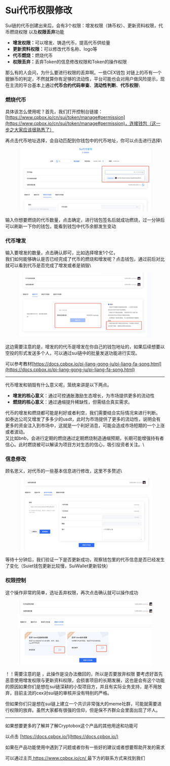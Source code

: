 # Sui代币权限修改

Sui链的代币创建出来后，会有3个权限：增发权限（铸币权）、更新资料权限，代币燃烧权限 以及**权限丢弃**功能

* **增发权限：**&#x53EF;以增发、铸造代币，提高代币供给量
* **更新资料权限：**&#x53EF;以修改代币名称、logo等
* **代币燃烧：**&#x71C3;烧代币
* **权限丢弃：**&#x4E22;弃Token的信息修改权限和Token的操作权限

那么有的人会问，为什么要进行权限的丢弃啊。一些CEX钱包 对链上的币有一个貔貅币的判定，不然就算你有足够的流动性，平台可能也会对用户做风险提示，现在主流的平台基本上通过**代币合约代码审查**、**流动性判断**、**代币权限**\


### 燃烧代币

具体该怎么使用呢？首先，我们打开控制台链接： [https://www.cpbox.io/cn/sui/token/manage#permission](https://www.cpbox.io/cn/sui/token/manage#permission)，连接钱包（这一步之大家应该很熟悉了）

再点击代币地址选择，会自动匹配到你钱包中的代币地址，你可以点击进行选择\


<figure><img src="../.gitbook/assets/1744796516116.jpg" alt=""><figcaption></figcaption></figure>



输入你想要燃烧的代币数量，点击确定，进行钱包签名后就成功燃烧，过一分钟后可以刷新一下你的钱包，能看到钱包中代币余额发生变动



### 代币增发

输入要增发的数量，点击确认即可，比如选择增发1个亿，\
我们如何能够确认是否已经完成了代币的燃烧和增发呢？点击钱包，通过前后对比就可以看到代币是否完成了增发或者是销毁\


<figure><img src="../.gitbook/assets/1744798448769.jpg" alt=""><figcaption></figcaption></figure>



这边需要注意的是，增发的的代币是增发在你自己的钱包地址的，如果后续想要以空投的形式发送多个人，可以通过sui链中的批量发送功能进行实现。

可以参考教材[https://docs.cpbox.io/pi-liang-gong-ju/pi-liang-fa-song.html](https://docs.cpbox.io/pi-liang-gong-ju/pi-liang-fa-song.html)

***

代币增发和销毁有什么意义呢，笼统来讲是以下两点。

* **增发的核心意义**：通过可控通胀激励生态增长，为市场提供更多的流动性
* **燃烧的核心意义**：通过通缩提升稀缺性，但需结合真实需求。

代币的增发和燃烧都可能是利好或者利空，我们需要结合实际情况来进行判断。\
如泰达公司又增发了多多少的usdt，此时为市场提供了更多的流动性，说明会有更多的资金注入到市场中，这就是一个利好消息，可能会造成市场短期的一个上涨或者波动。\
又比如bnb，会进行定期的燃烧通过定期燃烧制造通缩预期，长期可能增强持有者信心。此时燃烧被可以解读为项目方对生态的信心，吸引投资者关注。\


### 信息修改

顾名思义，对代币的一些基本信息进行修改，这里不多赘述\


<figure><img src="../.gitbook/assets/1744798823342.jpg" alt=""><figcaption></figcaption></figure>

等待十分钟后，我们验证一下是否更新成功，观察钱包里的代币信息是否已经发生了变化（Suiet钱包更新比较慢，SuiWallet更新较快）

### 权限控制

这个操作非常的简单，选址丢弃权限，再次点击确认就可以操作成功

<figure><img src="../.gitbook/assets/1744798750140.jpg" alt=""><figcaption></figcaption></figure>

！！需要注意的是 ，此操作是没办法撤回的，所以是否要放弃权限 要考虑好首先恶意使用增发权限与更新资料权限，会损害项目的长期发展，这也是会有这个功能的原因如果你们是想在sui链深耕的小型项目方，并且有实际业务支持，是不用放弃，目前主流的cex对sui链的审核并没有特别的严格。

但如果你们只是想在sui链上建立一个共识非常强大的meme社群，可能就需要进行权限的放弃。虽然大家都有很强的信仰，但是保不齐群众会里面出现了坏人。

***

如果想要更多的了解并了解Cryptobox这个产品的其他用途和功能可

以点击 [https://docs.cpbox.io/](https://docs.cpbox.io/)

如果在产品功能使用中遇到了问题或者你有一些好的建议或者想要帮助开发的需求

可以通过主页[ https://www.cpbox.io/cn/ ](https://www.cpbox.io/cn/)最下方的联系方式来找到我们
